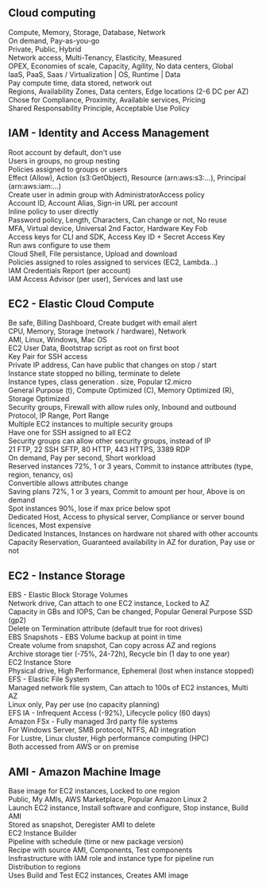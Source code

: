 ## Cloud computing
Compute, Memory, Storage, Database, Network  
On demand, Pay-as-you-go  
Private, Public, Hybrid  
Network access, Multi-Tenancy, Elasticity, Measured  
OPEX, Economies of scale, Capacity, Agility, No data centers, Global  
IaaS, PaaS, Saas / Virtualization | OS, Runtime | Data  
Pay compute time, data stored, network out  
Regions, Availability Zones, Data centers, Edge locations (2-6 DC per AZ)  
Chose for Compliance, Proximity, Available services, Pricing  
Shared Responsability Principle, Acceptable Use Policy  

## IAM - Identity and Access Management
Root account by default, don't use  
Users in groups, no group nesting  
Policies assigned to groups or users  
Effect (Allow), Action (s3:GetObject), Resource (arn:aws:s3:...), Principal (arn:aws:iam:...)  
Create user in admin group with AdministratorAccess policy  
Account ID, Account Alias, Sign-in URL per account  
Inline policy to user directly  
Password policy, Length, Characters, Can change or not, No reuse  
MFA, Virtual device, Universal 2nd Factor, Hardware Key Fob  
Access keys for CLI and SDK, Access Key ID + Secret Access Key  
Run aws configure to use them  
Cloud Shell, File persistance, Upload and download  
Policies assigned to roles assigned to services (EC2, Lambda...)  
IAM Credentials Report (per account)  
IAM Access Advisor (per user), Services and last use  

## EC2 - Elastic Cloud Compute
Be safe, Billing Dashboard, Create budget with email alert  
CPU, Memory, Storage (network / hardware), Network  
AMI, Linux, Windows, Mac OS  
EC2 User Data, Bootstrap script as root on first boot  
Key Pair for SSH access  
Private IP address, Can have public that changes on stop / start  
Instance state stopped no billing, terminate to delete  
Instance types, class generation . size, Popular t2.micro  
General Purpose (t), Compute Optimized (C), Memory Optimized (R), Storage Optimized  
Security groups, Firewall with allow rules only, Inbound and outbound  
Protocol, IP Range, Port Range  
Multiple EC2 instances to multiple security groups  
Have one for SSH assigned to all EC2  
Security groups can allow other security groups, instead of IP  
21 FTP, 22 SSH SFTP, 80 HTTP, 443 HTTPS, 3389 RDP  
On demand, Pay per second, Short workload  
Reserved instances 72%, 1 or 3 years, Commit to instance attributes (type, region, tenancy, os)  
Convertible allows attributes change  
Saving plans 72%, 1 or 3 years, Commit to amount per hour, Above is on demand  
Spot instances 90%, lose if max price below spot  
Dedicated Host, Access to physical server, Compliance or server bound licences, Most expensive  
Dedicated Instances, Instances on hardware not shared with other accounts  
Capacity Reservation, Guaranteed availability in AZ for duration, Pay use or not  

## EC2 - Instance Storage
EBS - Elastic Block Storage Volumes  
Network drive, Can attach to one EC2 instance, Locked to AZ  
Capacity in GBs and IOPS, Can be changed, Popular General Purpose SSD (gp2)  
Delete on Termination attribute (default true for root drives)  
EBS Snapshots - EBS Volume backup at point in time  
Create volume from snapshot, Can copy across AZ and regions  
Archive storage tier (-75%, 24-72h), Recycle bin (1 day to one year)  
EC2 Instance Store  
Physical drive, High Performance, Ephemeral (lost when instance stopped)  
EFS - Elastic File System  
Managed network file system, Can attach to 100s of EC2 instances, Multi AZ  
Linux only, Pay per use (no capacity planning)  
EFS IA - Infrequent Access (-92%), Lifecycle policy (60 days)  
Amazon FSx - Fully managed 3rd party file systems  
For Windows Server, SMB protocol, NTFS, AD integration  
For Lustre, Linux cluster, High performance computing (HPC)  
Both accessed from AWS or on premise  

## AMI - Amazon Machine Image  
Base image for EC2 instances, Locked to one region  
Public, My AMIs, AWS Marketplace, Popular Amazon Linux 2  
Launch EC2 instance, Install software and configure, Stop instance, Build AMI  
Stored as snapshot, Deregister AMI to delete  
EC2 Instance Builder  
Pipeline with schedule (time or new package version)  
Recipe with source AMI, Components, Test components  
Insfrastructure with IAM role and instance type for pipeline run  
Distribution to regions  
Uses Build and Test EC2 instances, Creates AMI image  
